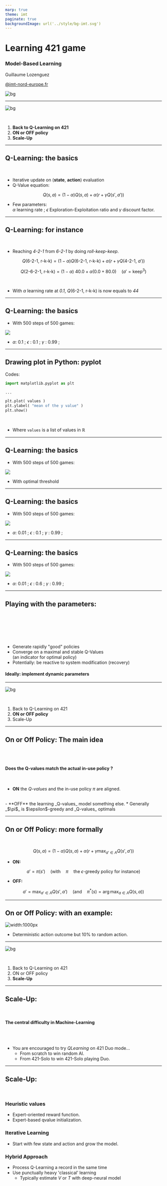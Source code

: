 ```yaml
---
marp: true
theme: imt
paginate: true
backgroundImage: url('../style/bg-imt.svg')
---
```


# Learning 421 game 

### Model-Based Learning

Guillaume Lozenguez

[@imt-nord-europe.fr](mailto:guillaume.lozenguez@imt-nord-europe.fr)

![bg](../style/bg-tittle.svg)

---

![bg](../style/bg-toc.svg)

<br/>

1. **Back to Q-Learning on 421**
2. **ON or OFF policy**
3. **Scale-Up**

---

## Q-Learning: the basics

<br >

- Iterative update on (**state**, **action**) evaluation
- Q-Value equation:

$$Q(s, a) = (1-\alpha)Q(s,a) + \alpha \left(r + \gamma Q(s', a')\right)$$

- Few parameters:<br /> *$\alpha$* learning rate ; *$\epsilon$* Exploration-Exploitation ratio and *$\gamma$* discount factor.  

---

## Q-Learning: for instance

<br >

- Reaching *4-2-1* from *6-2-1* by doing *roll-keep-keep*.

$$Q(\text{6-2-1},\ \text{r-k-k}) = (1-\alpha)Q(\text{6-2-1},\ \text{r-k-k}) + \alpha \left(r + \gamma Q(\text{4-2-1},\ a')\right)$$


$$Q(\text{2-6-2-1},\ \text{r-k-k}) = (1-\alpha)\ 40.0 + \alpha \left( 0.0 + 80.0 \right) \quad (a' = \text{keep}^3)$$

<br />

- With *$\alpha$* learning rate at _0.1_, $Q(\text{6-2-1},\ \text{r-k-k})$ is now equals to _44_

---

## Q-Learning: the basics

- With 500 steps of 500 games:

![](../figs/q421-v1.svg)

- *$\alpha$*: $0.1$ ; *$\epsilon$* : $0.1$ ; *$\gamma$* : $0.99$ ;


---

## Drawing plot in Python: pyplot

Codes: 

```python
import matplotlib.pyplot as plt

...

plt.plot( values )
plt.ylabel( "mean of the y value" )
plt.show()
```

<br />

- Where `values` is a list of values in $\mathbb{R}$

---

## Q-Learning: the basics

- With 500 steps of 500 games:

![](../figs/q421-vs-mdp.svg)

- With optimal threshold

---

## Q-Learning: the basics

- With 500 steps of 500 games:

![](../figs/q421-v2.svg)

- *$\alpha$*: $0.01$ ; *$\epsilon$* : $0.1$ ; *$\gamma$* : $0.99$ ;


---

## Q-Learning: the basics

- With 500 steps of 500 games:

![](../figs/q421-v3.svg)

- *$\alpha$*: $0.01$ ; *$\epsilon$* : $0.6$ ; *$\gamma$* : $0.99$ ;


---

## Playing with the parameters:

<br/>
<br/>
<br/>
<br/>
<br/>

- Generate rapidly "good" policies
- Converge on a maximal and stable Q-Values<br /> (an indicator for optimal policy)
- Potentially: be reactive to system modification (recovery)

#### Ideally: implement dynamic parameters

---

![bg](../style/bg-toc.svg)

<br/>

1. Back to Q-Learning on 421
2. **ON or OFF policy**
3. Scale-Up

---

## On or Off Policy: The main idea

<br />

<br />

#### Does the Q-values match the actual in-use policy ?

<br />

- **ON** the _Q-values_ and the in-use policy _$\pi$_ are aligned.
<br />
- **OFF** the learning _Q-values_ model something else.
   * Generally _$\pi$_ is $\epsilon$-greedy and _Q-values_ optimals 


---

## On or Off Policy: more formally

<br />

$$Q(s, a) = (1-\alpha)Q(s,a) + \alpha \left(r + \gamma \max_{a'\in A} Q(s', a')\right)$$

- **ON:**

$$ a'= \pi(s') \quad (\text{with} \quad \pi \quad \text{the $\epsilon$-greedy policy for instance})$$

- **OFF:** 

$$ a'= \max_{a'\in A} Q(s', a') \quad \left(\text{and} \quad \pi^*(s) = \arg\max_{a\in A} Q(s, a)\right) $$

---

## On or Off Policy: with an example:

![width:1000px](../figs/on-off-policy-dilema.svg)

- Deterministic action outcome but 10% to random action.

---

![bg](../style/bg-toc.svg)

<br/>

1. Back to Q-Learning on 421
2. ON or OFF policy
3. **Scale-Up**

---

## Scale-Up:
<br />

#### The central difficulty in Machine-Learning

<br />
<br />

- You are encouraged to try _QLearning_ on 421 Duo mode...
   - From scratch to win random AI.
   - From 421-Solo to win 421-Solo playing Duo. 

---

## Scale-Up:
<br />

### Heuristic values

- Expert-oriented reward function.
- Expert-based qvalue initialization.

### Iterative Learning

- Start with few state and action and grow the model.

### Hybrid Approach

- Process Q-Learning a record in the same time
- Use punctually heavy 'classical' learning
   - Typically estimate $V$ or $T$ with deep-neural model 

